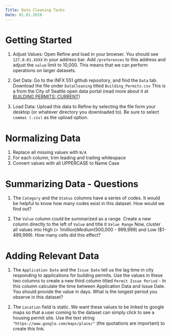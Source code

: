 ```yaml
---
Title: Data Cleaning Tasks
Date: 01.01.2018
---
```


# Getting Started

1. Adjust Values: Open Refine and load in your browser. You should see `127.0.01.XXXX` in your address bar. Add `/preferences` to this address and adjust the `value` limit to 10,000. This means that we can perform operations on larger datasets.

2. Get Data: Go to the INFX 551 github repository, and find the `Data` tab. Download the file under `DataCleaning` titled `Building_Permits.csv` This is a from the City of Seattle open data portal (read more about it at [BUILDING PERMITS: CURRENT](https://data.seattle.gov/Permitting/Building-Permits-Current/mags-97de))

3. Load Data: Upload this data to Refine by selecting the file form your desktop (or whatever directory you downloaded to). Be sure to select ` commas (.csv)` as the upload option.

# Normalizing Data

1. Replace all missing values with `N/A`
2. For each column, trim leading and trailing whitespace
3. Convert values with all UPPERCASE to Name Case

# Summarizing Data - Questions

1. The `Category` and the `Status` columns have a series of codes. It would be helpful to know how many codes exist in this dataset. How would we find out?

2. The `Value` column could be summarized as a range. Create a new column directly to the left of `Value` and title it `Value Range` Now, cluster all values into High (> $1 million) Medium ($500,000 - 999,999) and Low ($1-499,999). How many cells did this effect? 


# Adding Relevant Data
1. The `Application Date` and the `Issue Date` tell us the lag time in city responding to applications for building permits. Use the values in these two columns to create a new third column titled `Permit Issue Period` - In this column calculate the time between Application Data and Issue Date. You should provide the value in days. What is the longest period you observe in this dataset? 

2. The `Location` field is static. We want these values to be linked to google maps so that a user coming to the dataset can simply click to see a housing permit site. Use the text string `"https://www.google.com/maps/place/"` (the quotations are important) to create this link.
